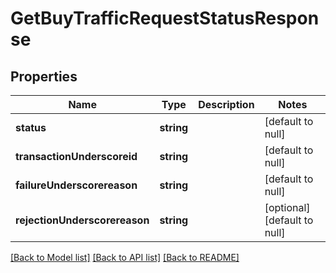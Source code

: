 # GetBuyTrafficRequestStatusResponse

## Properties
Name | Type | Description | Notes
------------ | ------------- | ------------- | -------------
**status** | **string** |  | [default to null]
**transactionUnderscoreid** | **string** |  | [default to null]
**failureUnderscorereason** | **string** |  | [default to null]
**rejectionUnderscorereason** | **string** |  | [optional] [default to null]

[[Back to Model list]](../README.md#documentation-for-models) [[Back to API list]](../README.md#documentation-for-api-endpoints) [[Back to README]](../README.md)


